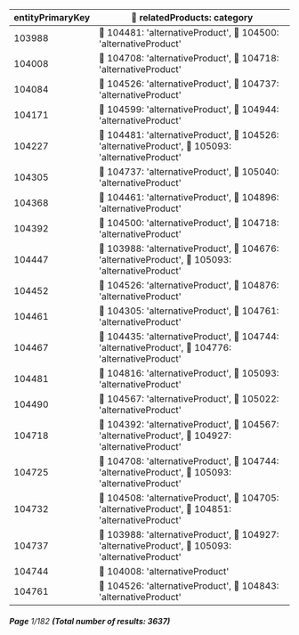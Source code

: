 | entityPrimaryKey | 🔗 relatedProducts: category                                                                      |
| ---------------- | ------------------------------------------------------------------------------------------------- |
| 103988           | 🔗 104481: 'alternativeProduct', 🔗 104500: 'alternativeProduct'                                  |
| 104008           | 🔗 104708: 'alternativeProduct', 🔗 104718: 'alternativeProduct'                                  |
| 104084           | 🔗 104526: 'alternativeProduct', 🔗 104737: 'alternativeProduct'                                  |
| 104171           | 🔗 104599: 'alternativeProduct', 🔗 104944: 'alternativeProduct'                                  |
| 104227           | 🔗 104481: 'alternativeProduct', 🔗 104526: 'alternativeProduct', 🔗 105093: 'alternativeProduct' |
| 104305           | 🔗 104737: 'alternativeProduct', 🔗 105040: 'alternativeProduct'                                  |
| 104368           | 🔗 104461: 'alternativeProduct', 🔗 104896: 'alternativeProduct'                                  |
| 104392           | 🔗 104500: 'alternativeProduct', 🔗 104718: 'alternativeProduct'                                  |
| 104447           | 🔗 103988: 'alternativeProduct', 🔗 104676: 'alternativeProduct', 🔗 105093: 'alternativeProduct' |
| 104452           | 🔗 104526: 'alternativeProduct', 🔗 104876: 'alternativeProduct'                                  |
| 104461           | 🔗 104305: 'alternativeProduct', 🔗 104761: 'alternativeProduct'                                  |
| 104467           | 🔗 104435: 'alternativeProduct', 🔗 104744: 'alternativeProduct', 🔗 104776: 'alternativeProduct' |
| 104481           | 🔗 104816: 'alternativeProduct', 🔗 105093: 'alternativeProduct'                                  |
| 104490           | 🔗 104567: 'alternativeProduct', 🔗 105022: 'alternativeProduct'                                  |
| 104718           | 🔗 104392: 'alternativeProduct', 🔗 104567: 'alternativeProduct', 🔗 104927: 'alternativeProduct' |
| 104725           | 🔗 104708: 'alternativeProduct', 🔗 104744: 'alternativeProduct', 🔗 105093: 'alternativeProduct' |
| 104732           | 🔗 104508: 'alternativeProduct', 🔗 104705: 'alternativeProduct', 🔗 104851: 'alternativeProduct' |
| 104737           | 🔗 103988: 'alternativeProduct', 🔗 104927: 'alternativeProduct', 🔗 105093: 'alternativeProduct' |
| 104744           | 🔗 104008: 'alternativeProduct'                                                                   |
| 104761           | 🔗 104526: 'alternativeProduct', 🔗 104843: 'alternativeProduct'                                  |

###### **Page** 1/182 **(Total number of results: 3637)**